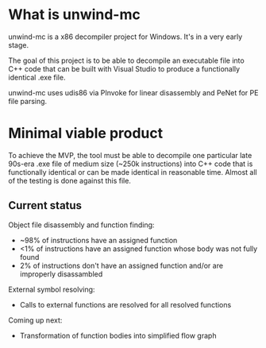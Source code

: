 # What is unwind-mc

unwind-mc is a x86 decompiler project for Windows. It's in a very early stage.

The goal of this project is to be able to decompile an executable file into C++ code
that can be built with Visual Studio to produce a functionally identical .exe file.

unwind-mc uses udis86 via PInvoke for linear disassembly and PeNet for PE file parsing.

# Minimal viable product

To achieve the MVP, the tool must be able to decompile one particular late 90s-era .exe file of medium size (~250k instructions)
into C++ code that is functionally identical or can be made identical in reasonable time.
Almost all of the testing is done against this file.

## Current status

Object file disassembly and function finding:
 - ~98% of instructions have an assigned function
 - <1% of instructions have an assigned function whose body was not fully found
 - 2% of instructions don't have an assigned function and/or are improperly disassambled

External symbol resolving:
 - Calls to external functions are resolved for all resolved functions

Coming up next:
 - Transformation of function bodies into simplified flow graph
